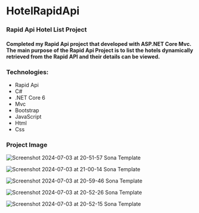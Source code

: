 # HotelRapidApi
<h3>Rapid Api Hotel List Project</h3>
<h4>  Completed my Rapid Api project that developed with ASP.NET Core Mvc.
    The main purpose of the Rapid Api Project is to list the hotels dynamically retrieved from the Rapid API and their details can be viewed. </h4>


  <h3>Technologies:</h3>
<ul>
<li> Rapid Api</li>
<li> C#</li>
<li> .NET Core 6</li>
<li>Mvc</li>
<li>Bootstrap</li>
<li>JavaScript</li>
  <li>Html</li>
  <li>Css</li>
</ul>

<h3>Project Image</h3>

![Screenshot 2024-07-03 at 20-51-57 Sona Template](https://github.com/Faruk-Celik/HotelRapidApi/assets/72822335/5cee9723-3a81-437d-ac72-b08c99098fb7)


![Screenshot 2024-07-03 at 21-00-14 Sona Template](https://github.com/Faruk-Celik/HotelRapidApi/assets/72822335/b7fda756-1252-4c2b-adf1-8b426e8422ad)


![Screenshot 2024-07-03 at 20-59-46 Sona Template](https://github.com/Faruk-Celik/HotelRapidApi/assets/72822335/5c4819ca-08b7-4bbf-aa4c-6159a3adfc50)


![Screenshot 2024-07-03 at 20-52-26 Sona Template](https://github.com/Faruk-Celik/HotelRapidApi/assets/72822335/089bea55-8026-4574-afcb-145d5553189b)


![Screenshot 2024-07-03 at 20-52-15 Sona Template](https://github.com/Faruk-Celik/HotelRapidApi/assets/72822335/af177dde-ffee-406e-bac4-0eec7d4455d0)
